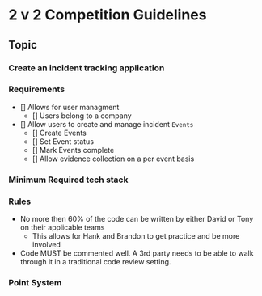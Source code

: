 # 2 v 2 Competition Guidelines

## Topic 

### Create an incident tracking application

### Requirements

- [] Allows for user managment
  - [] Users belong to a company 
- [] Allow users to create and manage incident `Events`
    - [] Create Events
    - [] Set Event status
    - [] Mark Events complete 
  - [] Allow evidence collection on a per event basis


### Minimum Required tech stack

### Rules

- No more then 60% of the code can be written by either David or Tony on their applicable teams
  - This allows for Hank and Brandon to get practice and be more involved 
- Code MUST be commented well. A 3rd party needs to be able to walk through it in a traditional code review setting.

### Point System 

